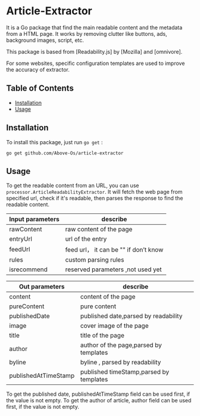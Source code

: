 # Article-Extractor

It is a Go package that find the main readable content and the metadata from a HTML page. It works by removing clutter like buttons, ads, background images, script, etc.

This package is based from [Readability.js] by [Mozilla] and [omnivore]. 

For some websites, specific configuration templates are used to improve the accuracy of extractor.

## Table of Contents

- [Installation](#installation)
- [Usage](#usage)


## Installation

To install this package, just run `go get` :

```
go get github.com/Above-Os/article-extractor
```

## Usage

To get the readable content from an URL, you can use `processor.ArticleReadabilityExtractor`. It will fetch the web page from specified url, check if it's readable, then parses the response to find the readable content.  

| Input parameters                     | describe                                                   |
|--------------------------------------|------------------------------------------------------------|
| rawContent                           | raw content of the page                                    |
| entryUrl                             | url of the entry                                           |
| feedUrl                              | feed url， it can be "" if don’t know                     |
| rules                                | custom parsing rules                                       |
| isrecommend                          | reserved parameters ,not used yet                          |


| Out parameters                       | describe                                                   |
|--------------------------------------|------------------------------------------------------------|
| content                              | content of the page                                        |
| pureContent                          | pure content                                               |
| publishedDate                        | published date,parsed by readability                       |
| image                                | cover image of the page                                    |
| title                                | title of the page                                          |
| author                               | author of the page,parsed by templates                     |
| byline                               | byline , parsed by readability                             |
| publishedAtTimeStamp                 | published timeStamp,parsed by templates                    |


To get the published date, publishedAtTimeStamp field can be used first, if the value is not empty. 
To get the author of article, author field can be used first, if the value is not empty. 
